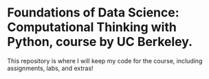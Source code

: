 # Foundations of Data Science: Computational Thinking with Python, course by UC Berkeley.

This repository is where I will keep my code for the course, including assignments, labs, and extras!
